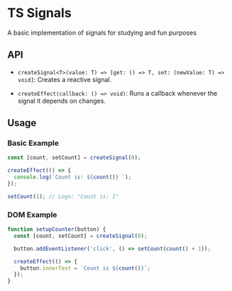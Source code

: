 # TS Signals

A basic implementation of signals for studying and fun purposes

## API

- `createSignal<T>(value: T) => [get: () => T, set: (newValue: T) => void]`:
Creates a reactive signal.  

- `createEffect(callback: () => void)`:
Runs a callback whenever the signal it depends on changes.

## Usage

### Basic Example

```ts
const [count, setCount] = createSignal(0);

createEffect(() => {
  console.log(`Count is: ${count()} `);
});

setCount(1); // Logs: "Count is: 1"
```

### DOM Example

```ts
function setupCounter(button) {
  const [count, setCount] = createSignal(0);

  button.addEventListener('click', () => setCount(count() + 1));

  createEffect(() => {
    button.innerText = `Count is ${count()}`;
  });
}
```
